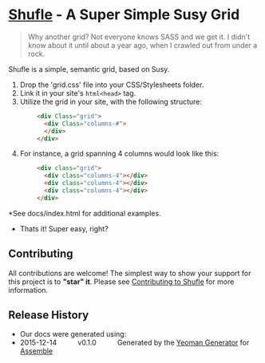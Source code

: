 # [Shufle](http://becandoo.github.io/shufle) - A Super Simple Susy Grid

> Why another grid? Not everyone knows SASS and we get it. I didn't know about it until about a year ago, when I crawled out from under a rock.


Shufle is a simple, semantic grid, based on Susy.


1. Drop the 'grid.css' file into your CSS/Stylesheets folder.
2. Link it in your site's ```html<head>``` tag.
3. Utilize the grid in your site, with the following structure:

```html
        <div Class="grid">
          <div Class="columns-#">
          </div>
        </div>
```

4. For instance, a grid spanning 4 columns would look like this:

```html
        <div class="grid">
          <div class="columns-4"></div>
          <div class="columns-4"></div>
          <div class="columns-4"></div>
        </div>
```
*See docs/index.html for additional examples.

* Thats it! Super easy, right?

## Contributing
All contributions are welcome! The simplest way to show your support for this project is to **"star" it**. Please see [Contributing to Shufle](http://github.com/shufle/contributing) for more information.

## Release History
 * Our docs were generated using:
 * 2015-12-14   v0.1.0   Generated by the [Yeoman Generator](https://github.com/assemble/generator-assemble) for [Assemble](http://assemble.io)
